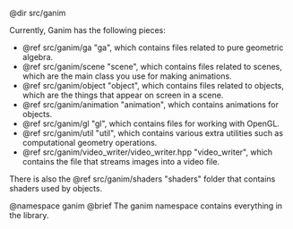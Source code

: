 @dir src/ganim

Currently, Ganim has the following pieces:

- @ref src/ganim/ga "ga", which contains files related to pure
  geometric algebra.
- @ref src/ganim/scene "scene", which contains files related to scenes, which
  are the main class you use for making animations.
- @ref src/ganim/object "object", which contains files related to objects, which
  are the things that appear on screen in a scene.
- @ref src/ganim/animation "animation", which contains animations for objects.
- @ref src/ganim/gl "gl", which contains files for working with
  OpenGL.
- @ref src/ganim/util "util", which contains various extra utilities such as
  computational geometry operations.
- @ref src/ganim/video_writer/video_writer.hpp "video_writer", which contains
  the file that streams images into a video file.

There is also the @ref src/ganim/shaders "shaders" folder that contains shaders
used by objects.

@namespace ganim
@brief The ganim namespace contains everything in the library.
